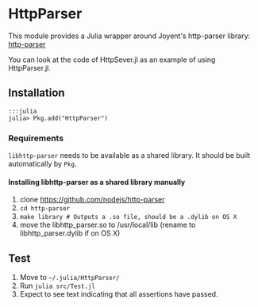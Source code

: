 # HttpParser

This module provides a Julia wrapper around Joyent's http-parser library: [http-parser](https://github.com/nodejs/http-parser)

You can look at the code of HttpSever.jl as an example of using HttpParser.jl.

## Installation

    :::julia
    julia> Pkg.add("HttpParser")

### Requirements

`libhttp-parser` needs to be available as a shared library. It should be built automatically by `Pkg`.

#### Installing libhttp-parser as a shared library manually

1. clone https://github.com/nodejs/http-parser
2. `cd http-parser`
3. `make library # Outputs a .so file, should be a .dylib on OS X`
4. move the libhttp_parser.so to /usr/local/lib (rename to libhttp_parser.dylib if on OS X)

## Test

1. Move to `~/.julia/HttpParser/`
2. Run `julia src/Test.jl`
3. Expect to see text indicating that all assertions have passed.
